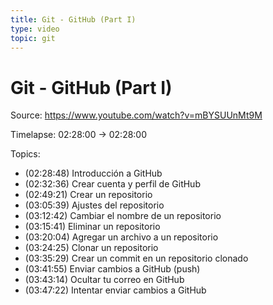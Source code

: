```yaml
---
title: Git - GitHub (Part I)
type: video
topic: git
---
```


# Git - GitHub (Part I)

Source: https://www.youtube.com/watch?v=mBYSUUnMt9M

Timelapse: 02:28:00 -> 02:28:00

Topics:

- (02:28:48) Introducción a GitHub
- (02:32:36) Crear cuenta y perfil de GitHub
- (02:49:21) Crear un repositorio
- (03:05:39) Ajustes del repositorio
- (03:12:42) Cambiar el nombre de un repositorio
- (03:15:41) Eliminar un repositorio
- (03:20:04) Agregar un archivo a un repositorio
- (03:24:25) Clonar un repositorio
- (03:35:29) Crear un commit en un repositorio clonado
- (03:41:55) Enviar cambios a GitHub (push)
- (03:43:14) Ocultar tu correo en GitHub
- (03:47:22) Intentar enviar cambios a GitHub

